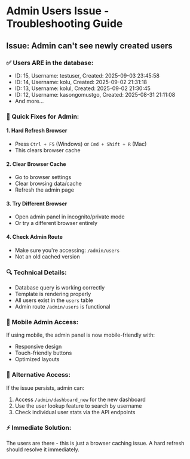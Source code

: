 # Admin Users Issue - Troubleshooting Guide

## Issue: Admin can't see newly created users

### ✅ **Users ARE in the database:**
- ID: 15, Username: testuser, Created: 2025-09-03 23:45:58
- ID: 14, Username: kolu, Created: 2025-09-02 21:31:18  
- ID: 13, Username: kolul, Created: 2025-09-02 21:30:45
- ID: 12, Username: kasongomustgo, Created: 2025-08-31 21:11:08
- And more...

### 🔧 **Quick Fixes for Admin:**

#### 1. **Hard Refresh Browser**
- Press `Ctrl + F5` (Windows) or `Cmd + Shift + R` (Mac)
- This clears browser cache

#### 2. **Clear Browser Cache**
- Go to browser settings
- Clear browsing data/cache
- Refresh the admin page

#### 3. **Try Different Browser**
- Open admin panel in incognito/private mode
- Or try a different browser entirely

#### 4. **Check Admin Route**
- Make sure you're accessing: `/admin/users`
- Not an old cached version

### 🔍 **Technical Details:**
- Database query is working correctly
- Template is rendering properly
- All users exist in the `users` table
- Admin route `/admin/users` is functional

### 📱 **Mobile Admin Access:**
If using mobile, the admin panel is now mobile-friendly with:
- Responsive design
- Touch-friendly buttons
- Optimized layouts

### 🚀 **Alternative Access:**
If the issue persists, admin can:
1. Access `/admin/dashboard_new` for the new dashboard
2. Use the user lookup feature to search by username
3. Check individual user stats via the API endpoints

### ⚡ **Immediate Solution:**
The users are there - this is just a browser caching issue. A hard refresh should resolve it immediately.
